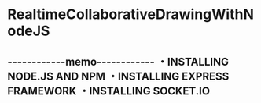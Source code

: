# RealtimeCollaborativeDrawingWithNodeJS

------------memo------------
<Before start writing code>
・INSTALLING NODE.JS AND NPM
・INSTALLING EXPRESS FRAMEWORK
・INSTALLING SOCKET.IO
----------------------------


